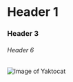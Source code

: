 # Header 1
### Header 3
###### Header 6
![Image of Yaktocat](https://octodex.github.com/images/yaktocat.png)
